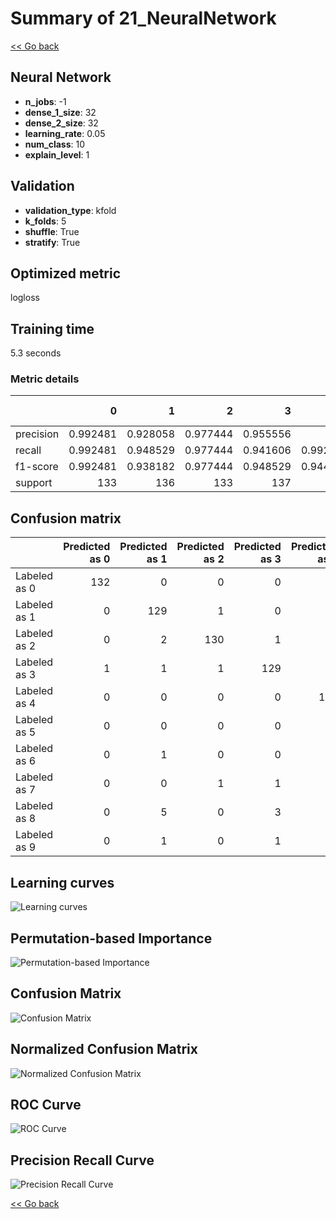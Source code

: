# Summary of 21_NeuralNetwork

[<< Go back](../README.md)


## Neural Network
- **n_jobs**: -1
- **dense_1_size**: 32
- **dense_2_size**: 32
- **learning_rate**: 0.05
- **num_class**: 10
- **explain_level**: 1

## Validation
 - **validation_type**: kfold
 - **k_folds**: 5
 - **shuffle**: True
 - **stratify**: True

## Optimized metric
logloss

## Training time

5.3 seconds

### Metric details
|           |          0 |          1 |          2 |          3 |          4 |          5 |          6 |          7 |          8 |          9 |   accuracy |   macro avg |   weighted avg |   logloss |
|:----------|-----------:|-----------:|-----------:|-----------:|-----------:|-----------:|-----------:|-----------:|-----------:|-----------:|-----------:|------------:|---------------:|----------:|
| precision |   0.992481 |   0.928058 |   0.977444 |   0.955556 |   0.9      |   0.956204 |   0.95     |   0.969231 |   0.942149 |   0.930233 |   0.949517 |    0.950135 |       0.95     |  0.358369 |
| recall    |   0.992481 |   0.948529 |   0.977444 |   0.941606 |   0.992647 |   0.963235 |   0.977941 |   0.940299 |   0.870229 |   0.888889 |   0.949517 |    0.94933  |       0.949517 |  0.358369 |
| f1-score  |   0.992481 |   0.938182 |   0.977444 |   0.948529 |   0.944056 |   0.959707 |   0.963768 |   0.954545 |   0.904762 |   0.909091 |   0.949517 |    0.949257 |       0.949284 |  0.358369 |
| support   | 133        | 136        | 133        | 137        | 136        | 136        | 136        | 134        | 131        | 135        |   0.949517 | 1347        |    1347        |  0.358369 |


## Confusion matrix
|              |   Predicted as 0 |   Predicted as 1 |   Predicted as 2 |   Predicted as 3 |   Predicted as 4 |   Predicted as 5 |   Predicted as 6 |   Predicted as 7 |   Predicted as 8 |   Predicted as 9 |
|:-------------|-----------------:|-----------------:|-----------------:|-----------------:|-----------------:|-----------------:|-----------------:|-----------------:|-----------------:|-----------------:|
| Labeled as 0 |              132 |                0 |                0 |                0 |                1 |                0 |                0 |                0 |                0 |                0 |
| Labeled as 1 |                0 |              129 |                1 |                0 |                2 |                0 |                2 |                0 |                1 |                1 |
| Labeled as 2 |                0 |                2 |              130 |                1 |                0 |                0 |                0 |                0 |                0 |                0 |
| Labeled as 3 |                1 |                1 |                1 |              129 |                0 |                0 |                1 |                0 |                2 |                2 |
| Labeled as 4 |                0 |                0 |                0 |                0 |              135 |                0 |                0 |                0 |                0 |                1 |
| Labeled as 5 |                0 |                0 |                0 |                0 |                0 |              131 |                2 |                0 |                0 |                3 |
| Labeled as 6 |                0 |                1 |                0 |                0 |                1 |                0 |              133 |                0 |                1 |                0 |
| Labeled as 7 |                0 |                0 |                1 |                1 |                6 |                0 |                0 |              126 |                0 |                0 |
| Labeled as 8 |                0 |                5 |                0 |                3 |                1 |                2 |                2 |                2 |              114 |                2 |
| Labeled as 9 |                0 |                1 |                0 |                1 |                4 |                4 |                0 |                2 |                3 |              120 |

## Learning curves
![Learning curves](learning_curves.png)

## Permutation-based Importance
![Permutation-based Importance](permutation_importance.png)
## Confusion Matrix

![Confusion Matrix](confusion_matrix.png)


## Normalized Confusion Matrix

![Normalized Confusion Matrix](confusion_matrix_normalized.png)


## ROC Curve

![ROC Curve](roc_curve.png)


## Precision Recall Curve

![Precision Recall Curve](precision_recall_curve.png)



[<< Go back](../README.md)
